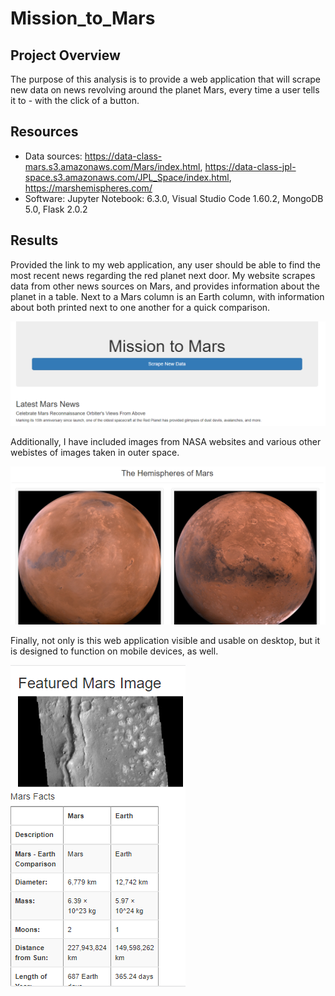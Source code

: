 # Mission_to_Mars

## Project Overview
The purpose of this analysis is to provide a web application that will scrape new data on news revolving around the planet Mars, every time a user tells it to - with the click of a button. 

## Resources
- Data sources: https://data-class-mars.s3.amazonaws.com/Mars/index.html, https://data-class-jpl-space.s3.amazonaws.com/JPL_Space/index.html, https://marshemispheres.com/
- Software: Jupyter Notebook: 6.3.0, Visual Studio Code 1.60.2, MongoDB 5.0, Flask 2.0.2

## Results
Provided the link to my web application, any user should be able to find the most recent news regarding the red planet next door. My website scrapes data from other news sources on Mars, and provides information about the planet in a table. Next to a Mars column is an Earth column, with information about both printed next to one another for a quick comparison. 

![Desktop View of the Mission to Mars Site](Resources/desktop_display.png)

Additionally, I have included images from NASA websites and various other webistes of images taken in outer space. 

![Hemispheres of Mars](Resources/hemispheres.png)

Finally, not only is this web application visible and usable on desktop, but it is designed to function on mobile devices, as well.

![Mobile View of Web Application](Resources/mobile_display.png)